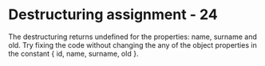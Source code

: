 # Destructuring assignment - 24

The destructuring returns undefined for the properties: name, surname and old. Try fixing the code without changing the any of the object properties in the constant { id, name, surname, old }.
